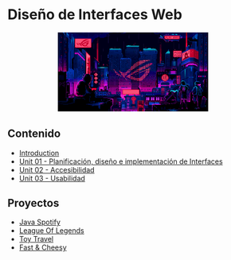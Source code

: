 # Diseño de Interfaces Web

<div align=center>
<img src="../extras/cyberpunk2.gif" alt="me" width="60%">
</div>

## Contenido
- [Introduction](./introduccion/README.md)
- [Unit 01 - Planificación, diseño e implementación de Interfaces](./unidad01/README.md)
- [Unit 02 - Accesibilidad](./unidad02/README.md)
- [Unit 03 - Usabilidad](./unidad03/README.md)

## Proyectos
- [Java Spotify](https://github.com/Chugani05/JavaSpotify.git)
- [League Of Legends](https://github.com/Chugani05/LeagueOfLegends.git)
- [Toy Travel](https://github.com/Chugani05/ToyTravel.git)
- [Fast & Cheesy](https://github.com/Chugani05/Fast-Cheesy.git)